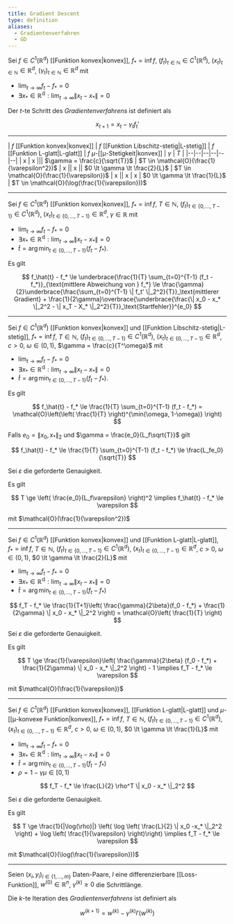 ```yaml
---
title: Gradient Descent
type: definition
aliases:
  - Gradientenverfahren
  - GD
---
```


Sei $f \in C^1(\mathbb{R}^d)$ [[Funktion konvex|konvex]], $f_* = \inf f$, $(f_t)_{t \in \mathbb{N}} \in C^1(\mathbb{R}^d)$, $(x_t)_{t \in \mathbb{N}} \in \mathbb{R}^d$, $(\gamma_t)_{t \in \mathbb{N}} \in \mathbb{R}^d$ mit
- $\lim_{t \to \infty} f_t - f_* = 0$
- $\exists x_* \in \mathbb{R^d} : \lim_{t \to \infty} \| x_t - x_* \| = 0$

Der $t$-te Schritt des *Gradientenverfahrens* ist definiert als

$$
	x_{t+1} = x_t - \gamma_tf_t'
$$

---

| $f$ [[Funktion konvex|konvex]] | $f$ [[Funktion Libschitz-stetig|L-stetig]] | $f$ [[Funktion L-glatt|L-glatt]] | $f$ $\mu$-[[μ-Stetigkeit|konvex]] | $\gamma$ | $T$ |
|--|--|--|--|--|--|
| x | x ||| $\gamma = \frac{c}{\sqrt{T}}$ | $T \in \mathcal{O}(\frac{1}{\varepsilon^2})$
| x || x || $0 \lt \gamma \lt \frac{2}{L}$ | $T \in \mathcal{O}(\frac{1}{\varepsilon})$
| x || x | x | $0 \lt \gamma \lt \frac{1}{L}$ | $T \in \mathcal{O}(\log(\frac{1}{\varepsilon}))$

---

Sei $f \in C^1(\mathbb{R}^d)$ [[Funktion konvex|konvex]], $f_* = \inf f$, $T \in \mathbb{N}$, $(f_t)_{t \in \{ 0, \dots, T-1\}} \in C^1(\mathbb{R}^d)$, $(x_t)_{t \in \{ 0, \dots, T-1\}} \in \mathbb{R}^d$, $\gamma \in \mathbb{R}$ mit
- $\lim_{t \to \infty} f_t - f_* = 0$
- $\exists x_* \in \mathbb{R^d} : \lim_{t \to \infty} \| x_t - x_* \| = 0$
- $\hat{t} = \arg\min_{t \in \{ 0, \dots, T-1 \}} (f_t - f_*)$.

Es gilt

$$
	f_\hat{t} - f_* \le \underbrace{\frac{1}{T} \sum_{t=0}^{T-1} (f_t - f_*)}_{\text{mittlere Abweichung von } f_*} \le \frac{\gamma}{2}\underbrace{\frac{\sum_{t=0}^{T-1} \| f_t' \|_2^2}{T}}_\text{mittlerer Gradient} + \frac{1}{2\gamma}\overbrace{\underbrace{\frac{\| x_0 - x_* \|_2^2 - \| x_T - X_* \|_2^2}{T}}_\text{Startfehler}}^{e_0}
$$

---

Sei $f \in C^1(\mathbb{R}^d)$ [[Funktion konvex|konvex]] und [[Funktion Libschitz-stetig|L-stetig]], $f_* = \inf f$, $T \in \mathbb{N}$, $(f_t)_{t \in \{ 0, \dots, T-1\}} \in C^1(\mathbb{R}^d)$, $(x_t)_{t \in \{ 0, \dots, T-1\}} \in \mathbb{R}^d$, $c \gt 0$, $\omega \in (0, 1)$, $\gamma = \frac{c}{T^\omega}$ mit
- $\lim_{t \to \infty} f_t - f_* = 0$
- $\exists x_* \in \mathbb{R^d} : \lim_{t \to \infty} \| x_t - x_* \| = 0$
- $\hat{t} = \arg\min_{t \in \{ 0, \dots, T-1 \}} (f_t - f_*)$.

Es gilt

$$
	f_\hat{t} - f_* \le \frac{1}{T} \sum_{t=0}^{T-1} (f_t - f_*) = \mathcal{O}\left(\left( \frac{1}{T} \right)^{\min(\omega, 1-\omega)} \right)
$$

Falls $e_0 = \| x_0, x_* \|_2$ und $\gamma = \frac{e_0}{L_f\sqrt{T}}$ gilt

$$
	f_\hat{t} - f_* \le \frac{1}{T} \sum_{t=0}^{T-1} (f_t - f_*) \le \frac{L_fe_0}{\sqrt{T}}
$$

Sei $\varepsilon$ die geforderte Genauigkeit.

Es gilt

$$
	T \ge \left( \frac{e_0}{L_f\varepsilon} \right)^2 \implies f_\hat{t} - f_* \le \varepsilon
$$

mit $\mathcal{O}(\frac{1}{\varepsilon^2})$

---

Sei $f \in C^1(\mathbb{R}^d)$ [[Funktion konvex|konvex]] und [[Funktion L-glatt|L-glatt]], $f_* = \inf f$, $T \in \mathbb{N}$, $(f_t)_{t \in \{ 0, \dots, T-1\}} \in C^1(\mathbb{R}^d)$, $(x_t)_{t \in \{ 0, \dots, T-1\}} \in \mathbb{R}^d$, $c \gt 0$, $\omega \in (0, 1)$, $0 \lt \gamma \lt \frac{2}{L}$ mit
- $\lim_{t \to \infty} f_t - f_* = 0$
- $\exists x_* \in \mathbb{R^d} : \lim_{t \to \infty} \| x_t - x_* \| = 0$
- $\hat{t} = \arg\min_{t \in \{ 0, \dots, T-1 \}} (f_t - f_*)$

$$
	f_T - f_* \le \frac{1}{T+1}\left( \frac{\gamma}{2\beta}(f_0 - f_*) + \frac{1}{2\gamma} \| x_0 - x_* \|_2^2 \right) = \mathcal{O}\left( \frac{1}{T} \right)
$$

Sei $\varepsilon$ die geforderte Genauigkeit.

Es gilt

$$
	T \ge \frac{1}{\varepsilon}\left( \frac{\gamma}{2\beta} (f_0 - f_*) + \frac{1}{2\gamma} \| x_0 - x_* \|_2^2 \right) - 1 \implies f_T - f_* \le \varepsilon
$$

mit $\mathcal{O}(\frac{1}{\varepsilon})$

---

Sei $f \in C^1(\mathbb{R}^d)$ [[Funktion konvex|konvex]], [[Funktion L-glatt|L-glatt]] und $\mu$-[[μ-konvexe Funktion|konvex]], $f_* = \inf f$, $T \in \mathbb{N}$, $(f_t)_{t \in \{ 0, \dots, T-1\}} \in C^1(\mathbb{R}^d)$, $(x_t)_{t \in \{ 0, \dots, T-1\}} \in \mathbb{R}^d$, $c \gt 0$, $\omega \in (0, 1)$, $0 \lt \gamma \lt \frac{1}{L}$ mit
- $\lim_{t \to \infty} f_t - f_* = 0$
- $\exists x_* \in \mathbb{R^d} : \lim_{t \to \infty} \| x_t - x_* \| = 0$
- $\hat{t} = \arg\min_{t \in \{ 0, \dots, T-1 \}} (f_t - f_*)$
- $\rho = 1 - \gamma\mu \in [0, 1)$

$$
	f_T - f_* \le \frac{L}{2} \rho^T \| x_0 - x_* \|_2^2
$$

Sei $\varepsilon$ die geforderte Genauigkeit.

Es gilt

$$
	T \ge \frac{1}{|\log(\rho)|} \left( \log \left( \frac{L}{2} \| x_0 -x_* \|_2^2 \right) + \log \left( \frac{1}{\varepsilon} \right)\right) \implies f_T - f_* \le \varepsilon
$$

mit $\mathcal{O}(\log(\frac{1}{\varepsilon}))$

---

Seien $(x_i, y_i)_{i \in \{ 1, \dots, m \}}$ Daten-Paare, $l$ eine differenzierbare [[Loss-Funktion]], $w^{(0)} \in \mathbb{R}^n$, $\gamma^{(k)} \ge 0$ die Schrittlänge.

Die $k$-te Iteration des *Gradientenverfahrens* ist definiert als

$$
	w^{(k+1)} = w^{(k)} - \gamma^{(k)}l'\left( w^{(k)} \right)
$$